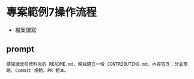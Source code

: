 # 專案範例7操作流程
- 檔案讀寫

## prompt

```
請閱讀當前資料夾的 README.md，幫我建立一份 CONTRIBUTING.md，內容包含：分支策略、Commit 規範、PR 範本。
```